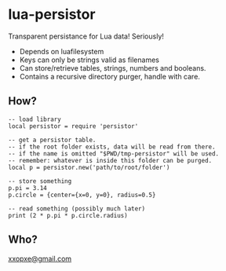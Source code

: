 lua-persistor
=============

Transparent persistance for Lua data! Seriously!

* Depends on luafilesystem
* Keys can only be strings valid as filenames
* Can store/retrieve tables, strings, numbers and booleans.
* Contains a recursive directory purger, handle with care.


How?
----

```
-- load library
local persistor = require 'persistor'

-- get a persistor table.
-- if the root folder exists, data will be read from there.
-- if the name is omitted "$PWD/tmp-persistor" will be used.
-- remember: whatever is inside this folder can be purged.
local p = persistor.new('path/to/root/folder')

-- store something
p.pi = 3.14
p.circle = {center={x=0, y=0}, radius=0.5}

-- read something (possibly much later)
print (2 * p.pi * p.circle.radius)
```

Who?
----
xxopxe@gmail.com
